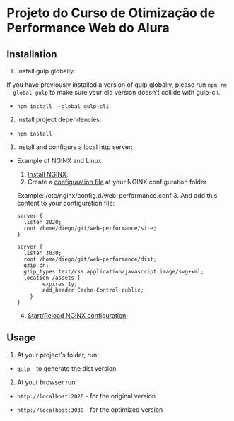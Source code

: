 # Projeto do Curso de Otimização de Performance Web do Alura

## Installation
1. Install gulp globally:

  If you have previously installed a version of gulp globally, please run `npm rm --global gulp` to make sure your old version doesn't collide with gulp-cli.

  * `npm install --global gulp-cli`

2. Install project dependencies:

  * `npm install`

3. Install and configure a local http server:

 * Example of NGINX and Linux
    1. [Install NGINX](http://nginx.org/en/docs/install.html);
    2. Create a [configuration file](https://nginx.org/en/docs/beginners_guide.html#conf_structure) at your NGINX configuration folder
    
      Example: /etc/nginx/config.d/web-performance.conf
    3. And add this content to your configuration file:  
      ```
      server {
        listen 2020;
        root /home/diego/git/web-performance/site;
      }

      server {
        listen 3030;
        root /home/diego/git/web-performance/dist;
        gzip on;
        gzip_types text/css application/javascript image/svg+xml;
        location /assets {
		      expires 1y;
	 	      add_header Cache-Control public;
	      }
      }
      ```
    4. [Start/Reload NGINX configuration](https://nginx.org/en/docs/beginners_guide.html#control);
 
## Usage
1. At your project's folder, run:

  * `gulp` - to generate the dist version

2. At your browser run:

  * `http://localhost:2020` - for the original version
  
  * `http://localhost:3030` - for the optimized version
